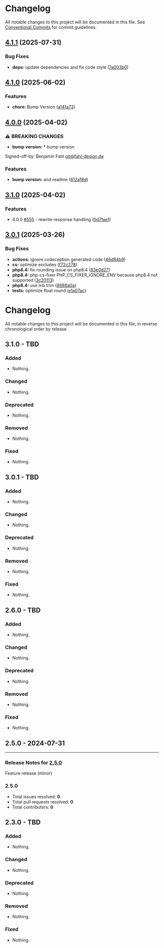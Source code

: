 # Changelog

All notable changes to this project will be documented in this file. See
[Conventional Commits](https://conventionalcommits.org) for commit guidelines.

## [4.1.1](https://github.com/WebProject-xyz/ikea-tradfri-php/compare/4.1.0...4.1.1) (2025-07-31)

### Bug Fixes

* **deps:** update dependencies and fix code style ([7a003b0](https://github.com/WebProject-xyz/ikea-tradfri-php/commit/7a003b077b5e497cde6df230a6fe6e0dda2913b3))

## [4.1.0](https://github.com/WebProject-xyz/ikea-tradfri-php/compare/4.0.0...4.1.0) (2025-06-02)

### Features

* **chore:** Bump Version ([a141a73](https://github.com/WebProject-xyz/ikea-tradfri-php/commit/a141a73908b5fcb766320d827264d9051b3b57c0))

## [4.0.0](https://github.com/WebProject-xyz/ikea-tradfri-php/compare/3.1.0...4.0.0) (2025-04-02)

### ⚠ BREAKING CHANGES

* **bump version:** * bump version

Signed-off-by: Benjamin Fahl <git@fahl-design.de>

### Features

* **bump version:** and readme ([612a18d](https://github.com/WebProject-xyz/ikea-tradfri-php/commit/612a18d414a880d77d59f1cf40136970c278003e))

## [3.1.0](https://github.com/WebProject-xyz/ikea-tradfri-php/compare/3.0.1...3.1.0) (2025-04-02)

### Features

* 4.0.0 [#555](https://github.com/WebProject-xyz/ikea-tradfri-php/issues/555) - rewrite response handling ([0d7fae1](https://github.com/WebProject-xyz/ikea-tradfri-php/commit/0d7fae1c86469f0d1a9c482f869e69dad366b43f))

## [3.0.1](https://github.com/WebProject-xyz/ikea-tradfri-php/compare/3.0.0...3.0.1) (2025-03-26)

### Bug Fixes

* **actions:** ignore codeception generated code ([46d84b9](https://github.com/WebProject-xyz/ikea-tradfri-php/commit/46d84b941ff51c6e54776782101b53dfe349f19a))
* **cs:** optimize excludes ([f72c278](https://github.com/WebProject-xyz/ikea-tradfri-php/commit/f72c2784082da62915cf700daa71ee135c49b8b3))
* **php8.4:** fix rounding issue on php8.4 ([83e0d27](https://github.com/WebProject-xyz/ikea-tradfri-php/commit/83e0d279c84bd7e7c14efd927446ab173b0af63a))
* **php8.4:** php-cs-fixer PHP_CS_FIXER_IGNORE_ENV because php8.4 not supported ([3c20113](https://github.com/WebProject-xyz/ikea-tradfri-php/commit/3c20113fc51f52be1306e9fe2486326ddfe9f38b))
* **php8.4:** use mb trim ([8888a0a](https://github.com/WebProject-xyz/ikea-tradfri-php/commit/8888a0ac4451c138a545c2b891e7c573ea6056be))
* **tests:** optimize float round ([e1a07ac](https://github.com/WebProject-xyz/ikea-tradfri-php/commit/e1a07ac50d9a6988e14feb302185ea1aa6b9766c))

# Changelog

All notable changes to this project will be documented in this file, in reverse chronological order by release.

## 3.1.0 - TBD

### Added

- Nothing.

### Changed

- Nothing.

### Deprecated

- Nothing.

### Removed

- Nothing.

### Fixed

- Nothing.
## 3.0.1 - TBD

### Added

- Nothing.

### Changed

- Nothing.

### Deprecated

- Nothing.

### Removed

- Nothing.

### Fixed

- Nothing.

## 2.6.0 - TBD

### Added

- Nothing.

### Changed

- Nothing.

### Deprecated

- Nothing.

### Removed

- Nothing.

### Fixed

- Nothing.

## 2.5.0 - 2024-07-31


-----

### Release Notes for [2.5.0](https://github.com/WebProject-xyz/ikea-tradfri-php/milestone/7)

Feature release (minor)

### 2.5.0

- Total issues resolved: **0**
- Total pull requests resolved: **0**
- Total contributors: **0**

## 2.3.0 - TBD

### Added

- Nothing.

### Changed

- Nothing.

### Deprecated

- Nothing.

### Removed

- Nothing.

### Fixed

- Nothing.
